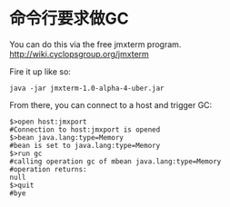 # 命令行要求做GC
You can do this via the free jmxterm program. http://wiki.cyclopsgroup.org/jmxterm

Fire it up like so:
```shell
java -jar jmxterm-1.0-alpha-4-uber.jar
```

From there, you can connect to a host and trigger GC:
```text
$>open host:jmxport
#Connection to host:jmxport is opened
$>bean java.lang:type=Memory
#bean is set to java.lang:type=Memory
$>run gc
#calling operation gc of mbean java.lang:type=Memory
#operation returns: 
null
$>quit
#bye
```

